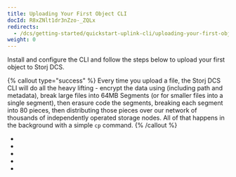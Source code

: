 ```yaml
---
title: Uploading Your First Object CLI
docId: R8xZNlt1dr3nZzo-_ZQLx
redirects:
  - /dcs/getting-started/quickstart-uplink-cli/uploading-your-first-object
weight: 0
---
```


Install and configure the CLI and follow the steps below to upload your first object to Storj DCS.

{% callout type="success"  %}
Every time you upload a file, the Storj DCS CLI will do all the heavy lifting - encrypt the data using [](docId:Pksf8d0TCLY2tBgXeT18d) (including path and metadata), break large files into 64MB Segments (or for smaller files into a single segment), then erasure code the segments, breaking each segment into 80 pieces, then distributing those pieces over our network of thousands of independently operated storage nodes. All of that happens in the background with a simple `cp` command.
{% /callout %}

- [](docId:b4-QgUOxVHDHSIWpAf3hG)&#x20;
- [](docId:h3RyJymEIi4gf2S9wVJg8)&#x20;
- [](docId:OJPnxiexQIXHmzGBkvzHc)&#x20;
- [](docId:gh5RtIDbMkAoomljO7f8d)&#x20;
- [](docId:-v_wZieO-SN4FiEn3mmFU)
